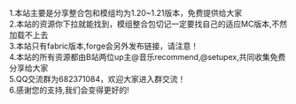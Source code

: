 1.本站主要是分享整合包和模组均为1.20~1.21版本，免费提供给大家               
2.本站的资源你下拉就能找到，模组整合包切记一定要找自己的适应MC版本,不然加载不上去              
3.本站只有fabric版本,forge会另外发布链接，请注意！    
4.本站的所有资源都由B站两位up主@音乐recommend,@setupex,共同收集免费分享给大家        
5.QQ交流群为682371084，欢迎大家进入群交流！         
6.感谢您的支持,我们会变得更好的!
